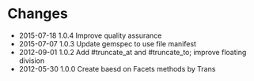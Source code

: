 # Changes

* 2015-07-18 1.0.4 Improve quality assurance
* 2015-07-07 1.0.3 Update gemspec to use file manifest
* 2012-09-01 1.0.2 Add #truncate_at and #truncate_to; improve floating division
* 2012-05-30 1.0.0 Create baesd on Facets methods by Trans
